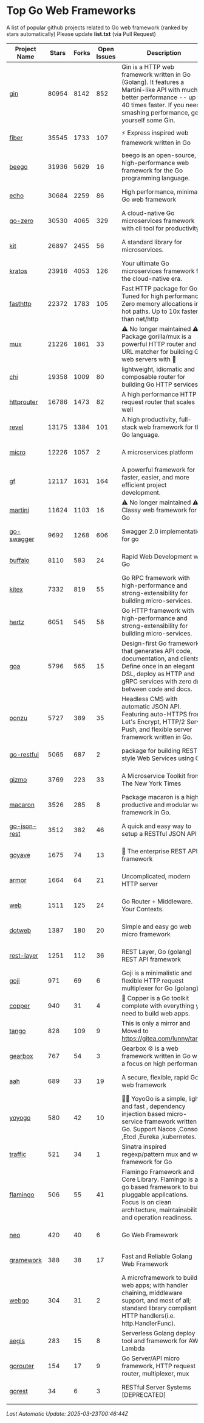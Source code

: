 # Top Go Web Frameworks
A list of popular github projects related to Go web framework (ranked by stars automatically)
Please update **list.txt** (via Pull Request)

| Project Name | Stars | Forks | Open Issues | Description | Last Commit |
| ------------ | ----- | ----- | ----------- | ----------- | ----------- |
| [gin](https://github.com/gin-gonic/gin) | 80954 | 8142 | 852 | Gin is a HTTP web framework written in Go (Golang). It features a Martini-like API with much better performance -- up to 40 times faster. If you need smashing performance, get yourself some Gin. | 2025-03-20 15:40:41 |
| [fiber](https://github.com/gofiber/fiber) | 35545 | 1733 | 107 | ⚡️ Express inspired web framework written in Go | 2025-03-21 15:13:21 |
| [beego](https://github.com/beego/beego) | 31936 | 5629 | 16 | beego is an open-source, high-performance web framework for the Go programming language. | 2025-03-15 13:52:43 |
| [echo](https://github.com/labstack/echo) | 30684 | 2259 | 86 | High performance, minimalist Go web framework | 2025-02-12 17:17:34 |
| [go-zero](https://github.com/zeromicro/go-zero) | 30530 | 4065 | 329 | A cloud-native Go microservices framework with cli tool for productivity. | 2025-03-22 05:38:13 |
| [kit](https://github.com/go-kit/kit) | 26897 | 2455 | 56 | A standard library for microservices. | 2024-03-13 13:42:15 |
| [kratos](https://github.com/go-kratos/kratos) | 23916 | 4053 | 126 | Your ultimate Go microservices framework for the cloud-native era. | 2025-03-21 07:52:47 |
| [fasthttp](https://github.com/valyala/fasthttp) | 22372 | 1783 | 105 | Fast HTTP package for Go. Tuned for high performance. Zero memory allocations in hot paths. Up to 10x faster than net/http | 2025-03-13 03:58:07 |
| [mux](https://github.com/gorilla/mux) | 21226 | 1861 | 33 | ⚠️ No longer maintained ⚠️  Package gorilla/mux is a powerful HTTP router and URL matcher for building Go web servers with 🦍 | 2024-06-19 23:50:04 |
| [chi](https://github.com/go-chi/chi) | 19358 | 1009 | 80 | lightweight, idiomatic and composable router for building Go HTTP services | 2025-02-18 09:00:55 |
| [httprouter](https://github.com/julienschmidt/httprouter) | 16786 | 1473 | 82 | A high performance HTTP request router that scales well | 2024-01-30 10:56:56 |
| [revel](https://github.com/revel/revel) | 13175 | 1384 | 101 | A high productivity, full-stack web framework for the Go language. | 2022-04-12 20:53:30 |
| [micro](https://github.com/micro/micro) | 12226 | 1057 | 2 | A microservices platform  | 2025-03-22 22:12:25 |
| [gf](https://github.com/gogf/gf) | 12117 | 1631 | 164 | A powerful framework for faster, easier, and more efficient project development. | 2025-03-17 07:52:26 |
| [martini](https://github.com/go-martini/martini) | 11624 | 1103 | 16 | ⚠️ No longer maintained ⚠️  Classy web framework for Go | 2017-01-21 21:58:54 |
| [go-swagger](https://github.com/go-swagger/go-swagger) | 9692 | 1268 | 606 | Swagger 2.0 implementation for go | 2025-03-14 18:59:35 |
| [buffalo](https://github.com/gobuffalo/buffalo) | 8110 | 583 | 24 | Rapid Web Development w/ Go | 2023-01-26 15:34:17 |
| [kitex](https://github.com/cloudwego/kitex) | 7332 | 819 | 55 | Go RPC framework with high-performance and strong-extensibility for building micro-services. | 2025-03-21 06:21:50 |
| [hertz](https://github.com/cloudwego/hertz) | 6051 | 545 | 58 | Go HTTP framework with high-performance and strong-extensibility for building micro-services. | 2025-03-20 07:46:30 |
| [goa](https://github.com/goadesign/goa) | 5796 | 565 | 15 | Design-first Go framework that generates API code, documentation, and clients. Define once in an elegant DSL, deploy as HTTP and gRPC services with zero drift between code and docs. | 2025-03-17 17:58:01 |
| [ponzu](https://github.com/ponzu-cms/ponzu) | 5727 | 389 | 35 | Headless CMS with automatic JSON API. Featuring auto-HTTPS from Let's Encrypt, HTTP/2 Server Push, and flexible server framework written in Go. | 2020-01-02 00:14:32 |
| [go-restful](https://github.com/emicklei/go-restful) | 5065 | 687 | 2 | package for building REST-style Web Services using Go | 2025-03-11 11:17:39 |
| [gizmo](https://github.com/nytimes/gizmo) | 3769 | 223 | 33 | A Microservice Toolkit from The New York Times | 2021-04-30 15:27:05 |
| [macaron](https://github.com/go-macaron/macaron) | 3526 | 285 | 8 | Package macaron is a high productive and modular web framework in Go. | 2025-03-11 02:01:14 |
| [go-json-rest](https://github.com/ant0ine/go-json-rest) | 3512 | 382 | 46 | A quick and easy way to setup a RESTful JSON API | 2017-09-13 04:12:08 |
| [goyave](https://github.com/go-goyave/goyave) | 1675 | 74 | 13 | 🍐 The enterprise REST API framework | 2025-03-03 08:54:09 |
| [armor](https://github.com/labstack/armor) | 1664 | 64 | 21 | Uncomplicated, modern HTTP server | 2019-08-03 18:10:09 |
| [web](https://github.com/gocraft/web) | 1511 | 125 | 24 | Go Router + Middleware. Your Contexts. | 2019-02-07 15:06:52 |
| [dotweb](https://github.com/devfeel/dotweb) | 1387 | 180 | 20 | Simple and easy go web micro framework | 2023-12-13 02:13:17 |
| [rest-layer](https://github.com/rs/rest-layer) | 1251 | 112 | 36 | REST Layer, Go (golang) REST API framework | 2021-09-30 23:58:01 |
| [goji](https://github.com/goji/goji) | 971 | 69 | 6 | Goji is a minimalistic and flexible HTTP request multiplexer for Go (golang) | 2019-01-26 23:58:29 |
| [copper](https://github.com/gocopper/copper) | 940 | 31 | 4 | 🚀‏‏‎    ‎‏‏‎‏‏‎‎‎‎‎‎Copper is a Go toolkit complete with everything you need to build web apps. | 2025-03-05 16:54:33 |
| [tango](https://github.com/lunny/tango) | 828 | 109 | 9 | This is only a mirror and Moved to https://gitea.com/lunny/tango | 2019-05-17 03:31:10 |
| [gearbox](https://github.com/gogearbox/gearbox) | 767 | 54 | 3 | Gearbox :gear: is a web framework written in Go with a focus on high performance | 2022-09-21 00:20:37 |
| [aah](https://github.com/go-aah/aah) | 689 | 33 | 19 | A secure, flexible, rapid Go web framework | 2020-09-02 02:31:20 |
| [yoyogo](https://github.com/yoyofx/yoyogo) | 580 | 42 | 10 | 🦄🌈 YoyoGo is a simple, light and fast , dependency injection based micro-service framework written in Go. Support Nacos ,Consoul ,Etcd ,Eureka ,kubernetes. | 2024-02-07 09:13:19 |
| [traffic](https://github.com/gravityblast/traffic) | 521 | 34 | 1 | Sinatra inspired regexp/pattern mux and web framework for Go | 2015-11-26 21:31:07 |
| [flamingo](https://github.com/i-love-flamingo/flamingo) | 506 | 55 | 41 | Flamingo Framework and Core Library. Flamingo is a go based framework to build pluggable applications. Focus is on clean architecture, maintainability and operation readiness. | 2025-03-06 14:09:32 |
| [neo](https://github.com/ivpusic/neo) | 420 | 40 | 6 | Go Web Framework | 2017-08-14 23:54:31 |
| [gramework](https://github.com/gramework/gramework) | 388 | 38 | 17 | Fast and Reliable Golang Web Framework | 2023-10-27 14:01:05 |
| [webgo](https://github.com/naughtygopher/webgo) | 304 | 31 | 2 | A microframework to build web apps; with handler chaining, middleware support, and most of all; standard library compliant HTTP handlers(i.e. http.HandlerFunc). | 2024-10-20 08:43:36 |
| [aegis](https://github.com/tmaiaroto/aegis) | 283 | 15 | 8 | Serverless Golang deploy tool and framework for AWS Lambda | 2019-07-28 17:59:41 |
| [gorouter](https://github.com/vardius/gorouter) | 154 | 17 | 9 | Go Server/API micro framework, HTTP request router, multiplexer, mux | 2024-09-05 02:45:54 |
| [gorest](https://github.com/tideland/gorest) | 34 | 6 | 3 | RESTful Server Systems [DEPRECATED] | 2017-11-10 13:00:37 |

*Last Automatic Update: 2025-03-23T00:46:44Z*